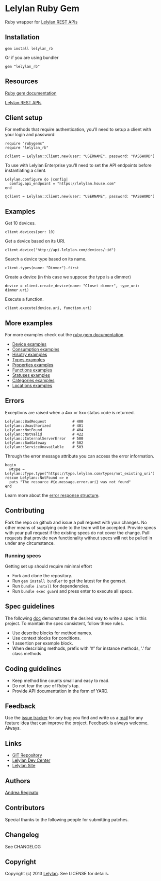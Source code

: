 # Lelylan Ruby Gem

Ruby wrapper for [Lelylan REST APIs](http://dev.lelylan.com)


## Installation

    gem install lelylan_rb

Or if you are using bundler 

    gem "lelylan_rb"


## Resources

[Ruby gem documentation](http://rdoc.info/gems/lelylan.rb)

[Lelylan REST APIs](http://dev.lelylan.com)


## Client setup

For methods that require authentication, you'll need to setup a client with your login and password

    require "rubygems"
    require "lelylan_rb"

    @client = Lelylan::Client.new(user: "USERNAME", password: "PASSWORD")

To use with Lelylan Enterprise you'll need to set the API endpoints before instantiating a client.

    Lelylan.configure do |config|
      config.api_endpoint = "https://lelylan.house.com"
    end

    @client = Lelylan::Client.new(user: "USERNAME", password: "PASSWORD")

## Examples

Get 10 devices.

    client.devices(per: 10)

Get a device based on its URI.

    client.device("http://api.lelylan.com/devices/:id")

Search a device type based on its name.

    client.types(name: "Dimmer").first

Create a device (in this case we suppose the type is a dimmer)

    device = client.create_device(name: "Closet dimmer", type_uri: dimmer.uri)

Execute a function.

    client.execute(device.uri, function.uri)


## More examples

For more examples check out the [ruby gem documentation](http://rdoc.info/gems/lelylan.rb).

* [Device examples](docs/Lelylan/Client/Devices)
* [Consumption examples](docs/Lelylan/Client/Consumptions)
* [Hisotry examples](docs/Lelylan/Client/Histories)
* [Types examples](docs/Lelylan/Client/Types)
* [Properties examples](docs/Lelylan/Client/Properties)
* [Functions examples](docs/Lelylan/Client/Functions)
* [Statuses examples](docs/Lelylan/Client/Statuses)
* [Categories examples](docs/Lelylan/Client/Categories)
* [Locations examples](docs/Lelylan/Client/Locations)




## Errors

Exceptions are raised when a 4xx or 5xx status code is returned.

    Lelylan::BadRequest            # 400
    Lelylan::Unauthorized          # 401
    Lelylan::NotFound              # 404
    Lelylan::NotValid              # 422
    Lelylan::InternalServerError   # 500
    Lelylan::BadGateway            # 502
    Lelylan::ServiceUnavailable    # 503


Through the error message attribute you can access the error information.

    begin
      @type = Lelylan::Type.type("https://type.lelylan.com/types/not_existing_uri")
    rescue Lelylan::NotFound => e
      puts "The resource #{e.message.error.uri} was not found"
    end

Learn more about the [error response structure](http://dev.lelylan.com/rest/core/#errors).


## Contributing

Fork the repo on github and issue a pull request with your changes. No other means of supplying 
code to the team will be accepted. Provide specs with your pull request if the existing specs 
do not cover the change. Pull requests that provide new functionality without specs will not 
be pulled in under any circumstance.

### Running specs

Getting set up should require minimal effort

* Fork and clone the repository.
* Run `gem install bundler` to get the latest for the gemset.
* Run `bundle install` for dependencies.
* Run `bundle exec guard` and press enter to execute all specs.


## Spec guidelines

The following [doc](https://docs.google.com/document/d/1gi00-wwPaLk5VvoAJhBVNh9Htw4Rwmj-Ut88T4M2MwI/edit?hl=en#) demonstrates the desired way to write a spec in this project. To maintain the spec 
consistent, follow these rules.

* Use describe blocks for method names.
* Use context blocks for conditions.
* 1 assertion per example block.
* When describing methods, prefix with '#' for instance methods, '.' for class methods.


## Coding guidelines

* Keep method line counts small and easy to read.
* Do not fear the use of Ruby's tap.
* Provide API documentation in the form of YARD.


## Feedback

Use the [issue tracker](http://github.com/lelylan/lelylan_rb/issues) for any bug you find and write us a [mail](mailto:touch@lelylan.com)
for any feature idea that can improve the project. Feedback is always welcome. Always.


## Links 

* [GIT Repository](git://github.com/lelylan/lelylan_rb.git)
* [Lelylan Dev Center](http://dev.lelylan.com/type)
* [Lelylan Site](http://lelylan.com)


## Authors

[Andrea Reginato](twitter.com/andreareginato)


## Contributors

Special thanks to the following people for submitting patches.


## Changelog

See CHANGELOG


## Copyright

Copyright (c) 2013 [Lelylan](http://lelylan.com). See LICENSE for details.
